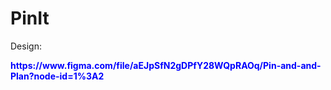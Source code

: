 # PinIt

Design:
<div style="color: blue; font-weight: bold;">https://www.figma.com/file/aEJpSfN2gDPfY28WQpRAOq/Pin-and-and-Plan?node-id=1%3A2</div>
